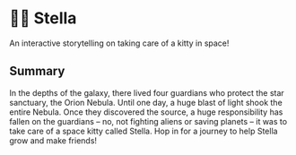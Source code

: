 # 🌌🐱 Stella
 An interactive storytelling on taking care of a kitty in space! 
 
## Summary
In the depths of the galaxy, there lived four guardians who protect the star sanctuary, the Orion Nebula. Until one day, a huge blast of light shook the entire Nebula. Once they discovered the source, a huge responsibility has fallen on the guardians – no, not fighting aliens or saving planets – it was to take care of a space kitty called Stella. Hop in for a journey to help Stella grow and make friends!
